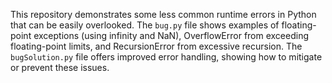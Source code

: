 This repository demonstrates some less common runtime errors in Python that can be easily overlooked.  The `bug.py` file shows examples of floating-point exceptions (using infinity and NaN), OverflowError from exceeding floating-point limits, and RecursionError from excessive recursion.  The `bugSolution.py` file offers improved error handling, showing how to mitigate or prevent these issues.